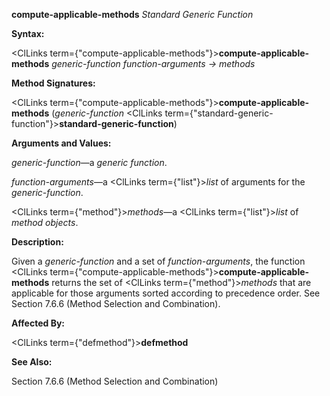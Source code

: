 **compute-applicable-methods** *Standard Generic Function* 



**Syntax:** 



<ClLinks  term={"compute-applicable-methods"}><b>compute-applicable-methods</b></ClLinks> *generic-function function-arguments → methods* 



**Method Signatures:** 



<ClLinks  term={"compute-applicable-methods"}><b>compute-applicable-methods</b></ClLinks> (*generic-function* <ClLinks  term={"standard-generic-function"}><b>standard-generic-function</b></ClLinks>) 



**Arguments and Values:** 



*generic-function*—a *generic function*. 



*function-arguments*—a <ClLinks  term={"list"}><i>list</i></ClLinks> of arguments for the *generic-function*. 



<ClLinks  term={"method"}><i>methods</i></ClLinks>—a <ClLinks  term={"list"}><i>list</i></ClLinks> of *method objects*. 



**Description:** 



Given a *generic-function* and a set of *function-arguments*, the function <ClLinks  term={"compute-applicable-methods"}><b>compute-applicable-methods</b></ClLinks> returns the set of <ClLinks  term={"method"}><i>methods</i></ClLinks> that are applicable for those arguments sorted according to precedence order. See Section 7.6.6 (Method Selection and Combination). 







 



 



**Affected By:** 



<ClLinks  term={"defmethod"}><b>defmethod</b></ClLinks> 



**See Also:** 



Section 7.6.6 (Method Selection and Combination) 



